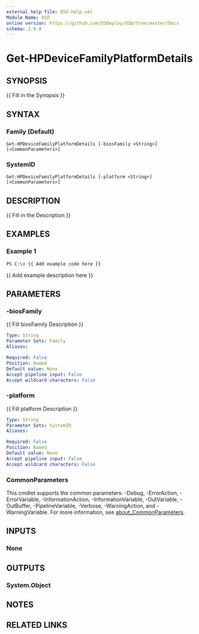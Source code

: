 ```yaml
---
external help file: OSD-help.xml
Module Name: OSD
online version: https://github.com/OSDeploy/OSD/tree/master/Docs
schema: 2.0.0
---
```


# Get-HPDeviceFamilyPlatformDetails

## SYNOPSIS
{{ Fill in the Synopsis }}

## SYNTAX

### Family (Default)
```
Get-HPDeviceFamilyPlatformDetails [-biosFamily <String>] [<CommonParameters>]
```

### SystemID
```
Get-HPDeviceFamilyPlatformDetails [-platform <String>] [<CommonParameters>]
```

## DESCRIPTION
{{ Fill in the Description }}

## EXAMPLES

### Example 1
```
PS C:\> {{ Add example code here }}
```

{{ Add example description here }}

## PARAMETERS

### -biosFamily
{{ Fill biosFamily Description }}

```yaml
Type: String
Parameter Sets: Family
Aliases:

Required: False
Position: Named
Default value: None
Accept pipeline input: False
Accept wildcard characters: False
```

### -platform
{{ Fill platform Description }}

```yaml
Type: String
Parameter Sets: SystemID
Aliases:

Required: False
Position: Named
Default value: None
Accept pipeline input: False
Accept wildcard characters: False
```

### CommonParameters
This cmdlet supports the common parameters: -Debug, -ErrorAction, -ErrorVariable, -InformationAction, -InformationVariable, -OutVariable, -OutBuffer, -PipelineVariable, -Verbose, -WarningAction, and -WarningVariable. For more information, see [about_CommonParameters](http://go.microsoft.com/fwlink/?LinkID=113216).

## INPUTS

### None
## OUTPUTS

### System.Object
## NOTES

## RELATED LINKS
